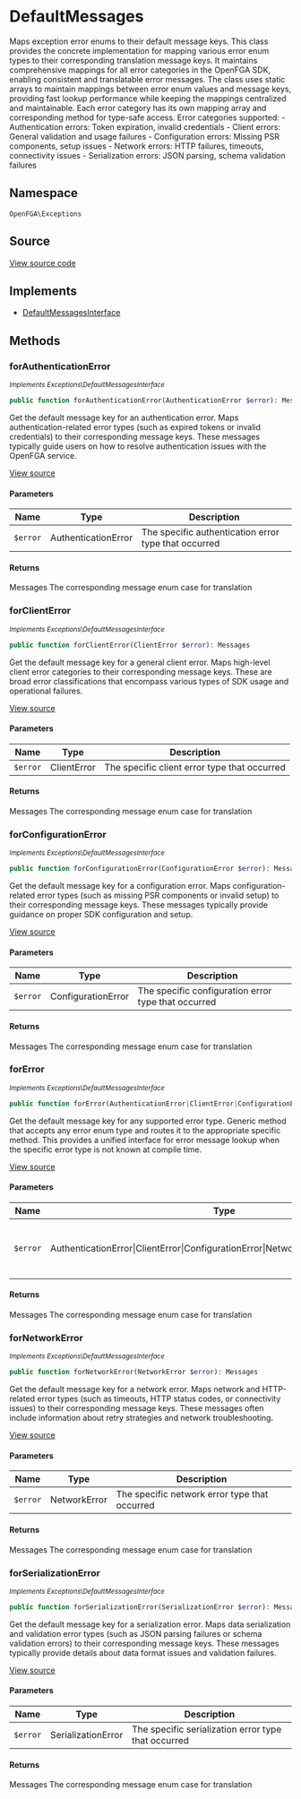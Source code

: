 # DefaultMessages

Maps exception error enums to their default message keys. This class provides the concrete implementation for mapping various error enum types to their corresponding translation message keys. It maintains comprehensive mappings for all error categories in the OpenFGA SDK, enabling consistent and translatable error messages. The class uses static arrays to maintain mappings between error enum values and message keys, providing fast lookup performance while keeping the mappings centralized and maintainable. Each error category has its own mapping array and corresponding method for type-safe access. Error categories supported: - Authentication errors: Token expiration, invalid credentials - Client errors: General validation and usage failures - Configuration errors: Missing PSR components, setup issues - Network errors: HTTP failures, timeouts, connectivity issues - Serialization errors: JSON parsing, schema validation failures

## Namespace
`OpenFGA\Exceptions`

## Source
[View source code](https://github.com/evansims/openfga-php/blob/main/src/Exceptions/DefaultMessages.php)

## Implements
* [DefaultMessagesInterface](DefaultMessagesInterface.md)



## Methods
### forAuthenticationError

*<small>Implements Exceptions\DefaultMessagesInterface</small>*  

```php
public function forAuthenticationError(AuthenticationError $error): Messages
```

Get the default message key for an authentication error. Maps authentication-related error types (such as expired tokens or invalid credentials) to their corresponding message keys. These messages typically guide users on how to resolve authentication issues with the OpenFGA service.

[View source](https://github.com/evansims/openfga-php/blob/main/src/Exceptions/DefaultMessagesInterface.php#L40)

#### Parameters
| Name | Type | Description |
|------|------|-------------|
| `$error` | AuthenticationError | The specific authentication error type that occurred |

#### Returns
Messages
 The corresponding message enum case for translation

### forClientError

*<small>Implements Exceptions\DefaultMessagesInterface</small>*  

```php
public function forClientError(ClientError $error): Messages
```

Get the default message key for a general client error. Maps high-level client error categories to their corresponding message keys. These are broad error classifications that encompass various types of SDK usage and operational failures.

[View source](https://github.com/evansims/openfga-php/blob/main/src/Exceptions/DefaultMessagesInterface.php#L52)

#### Parameters
| Name | Type | Description |
|------|------|-------------|
| `$error` | ClientError | The specific client error type that occurred |

#### Returns
Messages
 The corresponding message enum case for translation

### forConfigurationError

*<small>Implements Exceptions\DefaultMessagesInterface</small>*  

```php
public function forConfigurationError(ConfigurationError $error): Messages
```

Get the default message key for a configuration error. Maps configuration-related error types (such as missing PSR components or invalid setup) to their corresponding message keys. These messages typically provide guidance on proper SDK configuration and setup.

[View source](https://github.com/evansims/openfga-php/blob/main/src/Exceptions/DefaultMessagesInterface.php#L64)

#### Parameters
| Name | Type | Description |
|------|------|-------------|
| `$error` | ConfigurationError | The specific configuration error type that occurred |

#### Returns
Messages
 The corresponding message enum case for translation

### forError

*<small>Implements Exceptions\DefaultMessagesInterface</small>*  

```php
public function forError(AuthenticationError|ClientError|ConfigurationError|NetworkError|SerializationError $error): Messages
```

Get the default message key for any supported error type. Generic method that accepts any error enum type and routes it to the appropriate specific method. This provides a unified interface for error message lookup when the specific error type is not known at compile time.

[View source](https://github.com/evansims/openfga-php/blob/main/src/Exceptions/DefaultMessagesInterface.php#L77)

#### Parameters
| Name | Type | Description |
|------|------|-------------|
| `$error` | AuthenticationError&#124;ClientError&#124;ConfigurationError&#124;NetworkError&#124;SerializationError | The error enum of any supported type |

#### Returns
Messages
 The corresponding message enum case for translation

### forNetworkError

*<small>Implements Exceptions\DefaultMessagesInterface</small>*  

```php
public function forNetworkError(NetworkError $error): Messages
```

Get the default message key for a network error. Maps network and HTTP-related error types (such as timeouts, HTTP status codes, or connectivity issues) to their corresponding message keys. These messages often include information about retry strategies and network troubleshooting.

[View source](https://github.com/evansims/openfga-php/blob/main/src/Exceptions/DefaultMessagesInterface.php#L90)

#### Parameters
| Name | Type | Description |
|------|------|-------------|
| `$error` | NetworkError | The specific network error type that occurred |

#### Returns
Messages
 The corresponding message enum case for translation

### forSerializationError

*<small>Implements Exceptions\DefaultMessagesInterface</small>*  

```php
public function forSerializationError(SerializationError $error): Messages
```

Get the default message key for a serialization error. Maps data serialization and validation error types (such as JSON parsing failures or schema validation errors) to their corresponding message keys. These messages typically provide details about data format issues and validation failures.

[View source](https://github.com/evansims/openfga-php/blob/main/src/Exceptions/DefaultMessagesInterface.php#L103)

#### Parameters
| Name | Type | Description |
|------|------|-------------|
| `$error` | SerializationError | The specific serialization error type that occurred |

#### Returns
Messages
 The corresponding message enum case for translation


